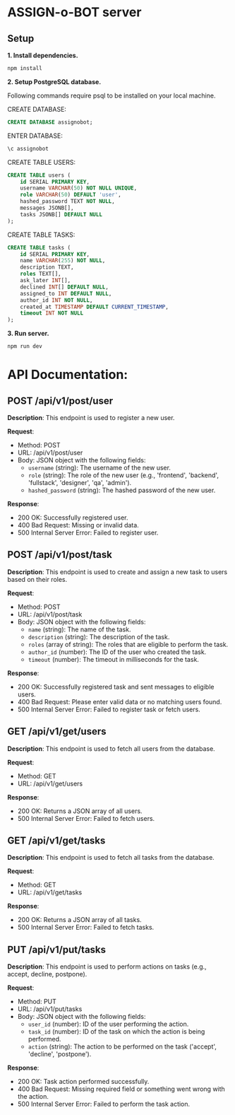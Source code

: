 # ASSIGN-o-BOT server

## Setup

**1. Install dependencies.**
```sh
npm install
```
**2. Setup PostgreSQL database.**

Following commands require psql to be installed on your local machine.

CREATE DATABASE:
```sql
CREATE DATABASE assignobot;
```
ENTER DATABASE:
```sql
\c assignobot
```
CREATE TABLE USERS:
```sql
CREATE TABLE users (
    id SERIAL PRIMARY KEY,
    username VARCHAR(50) NOT NULL UNIQUE,
    role VARCHAR(50) DEFAULT 'user',
    hashed_password TEXT NOT NULL,
    messages JSONB[],
    tasks JSONB[] DEFAULT NULL
);
```
CREATE TABLE TASKS:
```sql
CREATE TABLE tasks (
    id SERIAL PRIMARY KEY,
    name VARCHAR(255) NOT NULL,
    description TEXT,
    roles TEXT[],
    ask_later INT[],
    declined INT[] DEFAULT NULL,
    assigned_to INT DEFAULT NULL,
    author_id INT NOT NULL,
    created_at TIMESTAMP DEFAULT CURRENT_TIMESTAMP,
    timeout INT NOT NULL
);
```
**3. Run server.**
```sh
npm run dev
```

# **API Documentation:**

## POST /api/v1/post/user

**Description**: This endpoint is used to register a new user.

**Request**:
- Method: POST
- URL: /api/v1/post/user
- Body: JSON object with the following fields:
    - `username` (string): The username of the new user.
    - `role` (string): The role of the new user (e.g., 'frontend', 'backend', 'fullstack', 'designer', 'qa', 'admin').
    - `hashed_password` (string): The hashed password of the new user.

**Response**:
- 200 OK: Successfully registered user.
- 400 Bad Request: Missing or invalid data.
- 500 Internal Server Error: Failed to register user.

## POST /api/v1/post/task

**Description**: This endpoint is used to create and assign a new task to users based on their roles.

**Request**:
- Method: POST
- URL: /api/v1/post/task
- Body: JSON object with the following fields:
    - `name` (string): The name of the task.
    - `description` (string): The description of the task.
    - `roles` (array of string): The roles that are eligible to perform the task.
    - `author_id` (number): The ID of the user who created the task.
    - `timeout` (number): The timeout in milliseconds for the task.

**Response**:
- 200 OK: Successfully registered task and sent messages to eligible users.
- 400 Bad Request: Please enter valid data or no matching users found.
- 500 Internal Server Error: Failed to register task or fetch users.

## GET /api/v1/get/users

**Description**: This endpoint is used to fetch all users from the database.

**Request**:
- Method: GET
- URL: /api/v1/get/users

**Response**:
- 200 OK: Returns a JSON array of all users.
- 500 Internal Server Error: Failed to fetch users.

## GET /api/v1/get/tasks

**Description**: This endpoint is used to fetch all tasks from the database.

**Request**:
- Method: GET
- URL: /api/v1/get/tasks

**Response**:
- 200 OK: Returns a JSON array of all tasks.
- 500 Internal Server Error: Failed to fetch tasks.

## PUT /api/v1/put/tasks

**Description**: This endpoint is used to perform actions on tasks (e.g., accept, decline, postpone).

**Request**:
- Method: PUT
- URL: /api/v1/put/tasks
- Body: JSON object with the following fields:
    - `user_id` (number): ID of the user performing the action.
    - `task_id` (number): ID of the task on which the action is being performed.
    - `action` (string): The action to be performed on the task ('accept', 'decline', 'postpone').

**Response**:
- 200 OK: Task action performed successfully.
- 400 Bad Request: Missing required field or something went wrong with the action.
- 500 Internal Server Error: Failed to perform the task action.